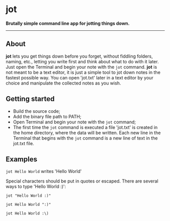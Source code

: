 # jot

**Brutally simple command line app for jotting things down.**

---

## About
**jot** lets you get things down before you forget, 
without fiddling folders, naming, etc., 
letting you write first and think about what to do with it later.
Just open the Terminal and begin your note with the `jot` command.
**jot** is not meant to be a text editor, 
it is just a simple tool to jot down notes in the fastest possible way.
You can open 'jot.txt' later in a text editor by your choice 
and manipulate the collected notes as you wish.

## Getting started
- Build the source code;
- Add the binary file path to PATH;
- Open Terminal and begin your note with the `jot` command;
- The first time the `jot` command is executed 
a file 'jot.txt' is created in the home directory, 
where the data will be written. Each new line in the Terminal that begins 
with the `jot` command is a new line of text in the jot.txt file. 

## Examples
`jot Hello World` writes 'Hello World'

Special characters should be put in quotes or escaped. 
There are several ways to type 'Hello World :)':

`jot "Hello World :)"`

`jot Hello World ":)"`

`jot Hello World :\)`
